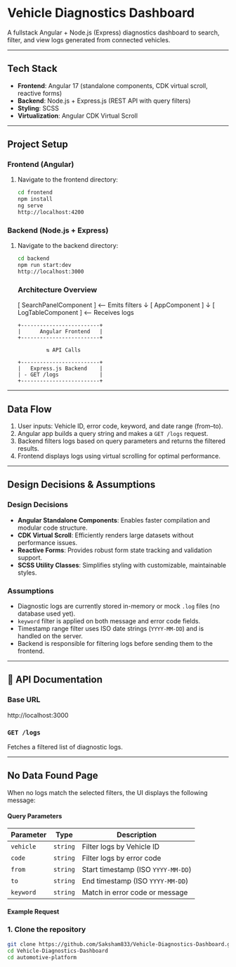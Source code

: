 # Vehicle Diagnostics Dashboard

A fullstack Angular + Node.js (Express) diagnostics dashboard to search, filter, and view logs generated from connected vehicles.

---

## Tech Stack

- **Frontend**: Angular 17 (standalone components, CDK virtual scroll, reactive forms)
- **Backend**: Node.js + Express.js (REST API with query filters)
- **Styling**: SCSS
- **Virtualization**: Angular CDK Virtual Scroll

---

##  Project Setup

###  Frontend (Angular)

1. Navigate to the frontend directory:

   ```bash
   cd frontend
   npm install
   ng serve
   http://localhost:4200
   ```

###  Backend (Node.js + Express)

1.  Navigate to the backend directory:

    ```bash
    cd backend
    npm run start:dev
    http://localhost:3000

    ```

    ### Architecture Overview

    [ SearchPanelComponent ] <-- Emits filters
    ↓
    [ AppComponent ]
    ↓
    [ LogTableComponent ] <-- Receives logs

        +-------------------------+
        |      Angular Frontend   |
        +-------------------------+

                 ⇅ API Calls

        +-------------------------+
        |   Express.js Backend    |
        | - GET /logs             |
        +-------------------------+

---

##  Data Flow

1. User inputs: Vehicle ID, error code, keyword, and date range (from–to).
2. Angular app builds a query string and makes a `GET /logs` request.
3. Backend filters logs based on query parameters and returns the filtered results.
4. Frontend displays logs using virtual scrolling for optimal performance.

---

##  Design Decisions & Assumptions

###  Design Decisions

- **Angular Standalone Components**: Enables faster compilation and modular code structure.
- **CDK Virtual Scroll**: Efficiently renders large datasets without performance issues.
- **Reactive Forms**: Provides robust form state tracking and validation support.
- **SCSS Utility Classes**: Simplifies styling with customizable, maintainable styles.

### Assumptions

- Diagnostic logs are currently stored in-memory or mock `.log` files (no database used yet).
- `keyword` filter is applied on both message and error code fields.
- Timestamp range filter uses ISO date strings (`YYYY-MM-DD`) and is handled on the server.
- Backend is responsible for filtering logs before sending them to the frontend.

---

## 📘 API Documentation

### Base URL
http://localhost:3000



### `GET /logs`

Fetches a filtered list of diagnostic logs.



---

##  No Data Found Page

When no logs match the selected filters, the UI displays the following message:



#### Query Parameters

| Parameter | Type     | Description                          |
|-----------|----------|--------------------------------------|
| `vehicle` | `string` | Filter logs by Vehicle ID            |
| `code`    | `string` | Filter logs by error code            |
| `from`    | `string` | Start timestamp (ISO `YYYY-MM-DD`)   |
| `to`      | `string` | End timestamp (ISO `YYYY-MM-DD`)     |
| `keyword` | `string` | Match in error code or message       |

#### Example Request





### 1. Clone the repository

```bash
git clone https://github.com/Saksham833/Vehicle-Diagnostics-Dashboard.git
cd Vehicle-Diagnostics-Dashboard
cd automotive-platform
```
